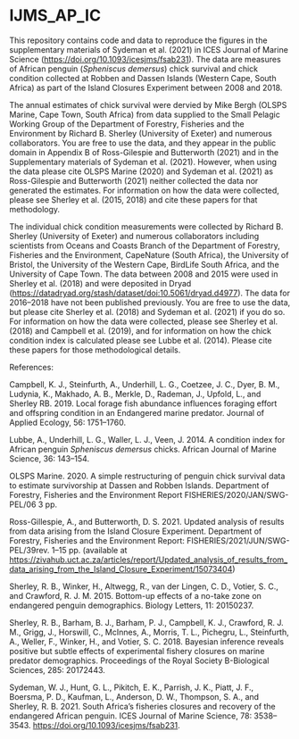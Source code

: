 # IJMS_AP_IC

This repository contains code and data to reproduce the figures in the supplementary materials of Sydeman et al. (2021) in ICES Journal of Marine Science (https://doi.org/10.1093/icesjms/fsab231). The data are measures of African penguin (_Spheniscus demersus_) chick survival and chick condition collected at Robben and Dassen Islands (Western Cape, South Africa) as part of the Island Closures Experiment between 2008 and 2018. 

The annual estimates of chick survival were dervied by Mike Bergh (OLSPS Marine, Cape Town, South Africa) from data supplied to the Small Pelagic Working Group of the Department of Forestry, Fisheries and the Environment by Richard B. Sherley (University of Exeter) and numerous collaborators. You are free to use the data, and they appear in the public domain in Appendix B of Ross-Gilespie and Butterworth (2021) and in the Supplementary materials of Sydeman et al. (2021). However, when using the data please cite OLSPS Marine (2020) and Sydeman et al. (2021) as Ross-Gilespie and Butterworth (2021) neither collected the data nor generated the estimates. For information on how the data were collected, please see Sherley et al. (2015, 2018) and cite these papers for that methodology.

The individual chick condition measurements were collected by Richard B. Sherley (University of Exeter) and numerous collaborators including scientists from Oceans and Coasts Branch of the Department of Forestry, Fisheries and the Environment, CapeNature (South Africa), the University of Bristol, the University of the Western Cape, BirdLife South Africa, and the University of Cape Town. The data between 2008 and 2015 were used in Sherley et al. (2018) and were deposited in Dryad (https://datadryad.org/stash/dataset/doi:10.5061/dryad.d4977). The data for 2016–2018 have not been published previously. You are free to use the data, but please cite Sherley et al. (2018) and Sydeman et al. (2021) if you do so. 
For information on how the data were collected, please see Sherley et al. (2018) and Campbell et al. (2019), and for information on how the chick condition index is calculated please see Lubbe et al. (2014). Please cite these papers for those methodological details.


References:

Campbell, K. J., Steinfurth, A., Underhill, L. G., Coetzee, J. C., Dyer, B. M., Ludynia, K., Makhado, A. B., Merkle, D., Rademan, J., Upfold, L., and Sherley RB. 2019. Local forage fish abundance influences foraging effort and offspring condition in an Endangered marine predator. Journal of Applied Ecology, 56: 1751–1760.

Lubbe, A., Underhill, L. G., Waller, L. J., Veen, J. 2014. A condition index for African penguin <i>Spheniscus demersus</i> chicks. African Journal of Marine Science, 36: 143–154.

OLSPS Marine. 2020. A simple restructuring of penguin chick survival data to estimate survivorship at Dassen and Robben Islands. Department of Forestry, Fisheries and the Environment Report FISHERIES/2020/JAN/SWG-PEL/06 3 pp.

Ross-Gillespie, A., and Butterworth, D. S. 2021. Updated analysis of results from data arising from the Island Closure Experiment. Department of Forestry, Fisheries and the Environment Report: FISHERIES/2021/JUN/SWG-PEL/39rev. 1–15 pp. (available at https://zivahub.uct.ac.za/articles/report/Updated_analysis_of_results_from_data_arising_from_the_Island_Closure_Experiment/15073404)

Sherley, R. B., Winker, H., Altwegg, R., van der Lingen, C. D., Votier, S. C., and Crawford, R. J. M. 2015. Bottom-up effects of a no-take zone on endangered penguin demographics. Biology Letters, 11: 20150237.

Sherley, R. B., Barham, B. J., Barham, P. J., Campbell, K. J., Crawford, R. J. M., Grigg, J., Horswill, C., McInnes, A., Morris, T. L., Pichegru, L., Steinfurth, A., Weller, F., Winker, H., and Votier, S. C. 2018. Bayesian inference reveals positive but subtle effects of experimental fishery closures on marine predator demographics. Proceedings of the Royal Society B-Biological Sciences, 285: 20172443.

Sydeman, W. J., Hunt, G. L., Pikitch, E. K., Parrish, J. K., Piatt, J. F., Boersma, P. D., Kaufman, L., Anderson, D. W., Thompson, S. A., and Sherley, R. B. 2021. South Africa’s fisheries closures and recovery of the endangered African penguin. ICES Journal of Marine Science, 78: 3538–3543. https://doi.org/10.1093/icesjms/fsab231.
